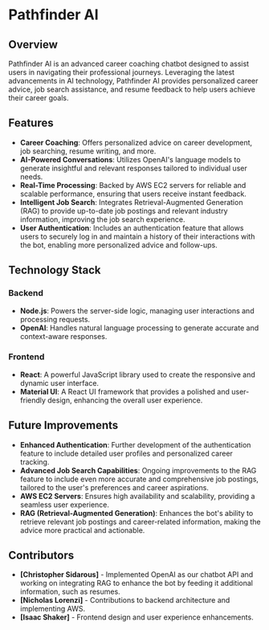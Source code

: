 # Pathfinder AI

## Overview

Pathfinder AI is an advanced career coaching chatbot designed to assist users in navigating their professional journeys. Leveraging the latest advancements in AI technology, Pathfinder AI provides personalized career advice, job search assistance, and resume feedback to help users achieve their career goals.

## Features

- **Career Coaching**: Offers personalized advice on career development, job searching, resume writing, and more.
- **AI-Powered Conversations**: Utilizes OpenAI's language models to generate insightful and relevant responses tailored to individual user needs.
- **Real-Time Processing**: Backed by AWS EC2 servers for reliable and scalable performance, ensuring that users receive instant feedback.
- **Intelligent Job Search**: Integrates Retrieval-Augmented Generation (RAG) to provide up-to-date job postings and relevant industry information, improving the job search experience.
- **User Authentication**: Includes an authentication feature that allows users to securely log in and maintain a history of their interactions with the bot, enabling more personalized advice and follow-ups.

## Technology Stack

### Backend
- **Node.js**: Powers the server-side logic, managing user interactions and processing requests.
- **OpenAI**: Handles natural language processing to generate accurate and context-aware responses.

### Frontend
- **React**: A powerful JavaScript library used to create the responsive and dynamic user interface.
- **Material UI**: A React UI framework that provides a polished and user-friendly design, enhancing the overall user experience.

## Future Improvements

- **Enhanced Authentication**: Further development of the authentication feature to include detailed user profiles and personalized career tracking.
- **Advanced Job Search Capabilities**: Ongoing improvements to the RAG feature to include even more accurate and comprehensive job postings, tailored to the user's preferences and career aspirations.
- **AWS EC2 Servers**: Ensures high availability and scalability, providing a seamless user experience.
- **RAG (Retrieval-Augmented Generation)**: Enhances the bot's ability to retrieve relevant job postings and career-related information, making the advice more practical and actionable.

## Contributors

- **[Christopher Sidarous]** - Implemented OpenAI as our chatbot API and working on integrating RAG to enhance the bot by feeding it additional information, such as resumes.
- **[Nicholas Lorenzi]** - Contributions to backend architecture and implementing AWS.
- **[Isaac Shaker]** - Frontend design and user experience enhancements.

